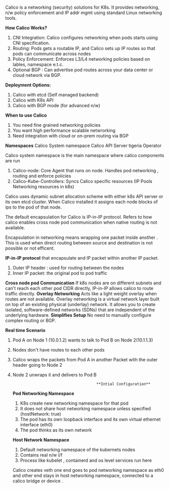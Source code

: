 Calico is a networking (security) solutions for K8s. It provides networking, n/w policy enforcement and IP addr mgmt using standard Linux networking tools. 

**How Calico Works?**

1. CNI Integration: Calico configures networking when pods starts using CNI specification. 
2. Routing: Pods gets a routable IP, and Calico sets up IP routes so that pods can communicate across nodes
3. Policy Enforcement: Enforces L3/L4 networking policies based on lables, namespace e.t.c.
4. Optional BGP : Can advertise pod routes across your data center or cloud network via BGP.

**Deployment Options:**
1. Calico with etcd (Self managed backend)
2. Calico with K8s API
3. Calico with BGP mode (for advanced n/w)

**When to use Calico**
1. You need fine grained networking policies
2. You want high performance scalable netwrorking
3. Need integration with cloud or on-prem routing via BGP

**Namespaces**
Calico System namespace 
Calico API Server
tigeria Operator

Calico system namespace is the main namespace where calico components are run 
1. Calico-node: Core Agent that runs on node. Handles pod networking , routing and enforce policies
2. Calico-Kube-Controllers: Syncs Calico specific resources (IP Pools Networking resources in k8s)

Calico uses dynamic subnet allocation scheme with either k8s API server or its own etcd cluster. When Calico installed it assigns each node blocks of ips to the pod of that node. 

The default encapsulation for Calico is IP-in-IP protocol. 
Refers to how calico enables cross node pod communication when native routing is not available.

Encapsulation in networking means wrapping one packet inside another . This is used when direct routing between source and destination is not possible or not efficent. 

**IP-in-IP protocol** that encapsulate and IP packet within another IP packet.
1. Outer IP header : used for routing between the nodes
2. Inner IP packet: the original pod to pod traffic

**Cross node pod Communication**  If k8s nodes are on different subnets and can't reach each other pod CIDR directly, IP-in-IP allows calico to route traffic directly.
**Overlay Networking** Acts like a light weight overlay when routes are not available.
Overlay networking is a virtual network layer built on top of an existing physical (underlay) network. It allows you to create isolated, software-defined networks (SDNs) that are independent of the underlying hardware.
**Simplifies Setup** No need to manually configure complex routing or BGP. 

**Real time Scenario**
1. Pod A on Node 1 (10.0.1.2) wants to talk to Pod B on Node 2(10.1.1.3)
2. Nodes don't have routes to each other pods
3. Calico wraps the packets from Pod A in another Packet with the outer header going to Node 2
4. Node 2 unwraps it and delivers to Pod B

                                            **Intial Configuration**

   **Pod Networking Namespace**
   1. K8s create new networking namespace for that pod
   2. It does not share host networking namespace unless specified (hostNetwork: true)
   3. The pod has its own loopback interface and its own virtual ethernet interface (eth0)
   4. The pod thinks as its own network
  
   **Host Network Namespace**
   1. Default networking namespace of the kubernets nodes
   2. Contains real n/w i/f
   3. Process like kubelet , containerd and os level services run here

   Calico creates veth one end goes to pod networking namespace as eth0 and other end stays in host networking namespace, connected to a calico bridge or device .

   
















